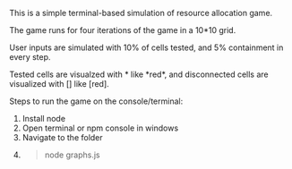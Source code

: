 
This is a simple terminal-based simulation of resource allocation game.

The game runs for four iterations of the game in a 10*10 grid.

User inputs are simulated with 10% of cells tested, and 5% containment in every step.

Tested cells are visualzed with * like \*red\*, and disconnected cells are
visualized with [] like [red].

Steps to run the game on the console/terminal:
1) Install node
2) Open terminal or npm console in windows
3) Navigate to the folder
4) > node graphs.js
